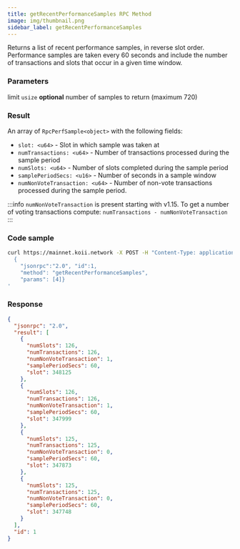 ```yaml
---
title: getRecentPerformanceSamples RPC Method
image: img/thumbnail.png
sidebar_label: getRecentPerformanceSamples
---
```


Returns a list of recent performance samples, in reverse slot order. Performance samples are taken every 60 seconds and include the number of transactions and slots that occur in a given time window.

### Parameters
limit `usize` **optional**
number of samples to return (maximum 720)

### Result

An array of `RpcPerfSample<object>` with the following fields:

*   `slot: <u64>` - Slot in which sample was taken at
*   `numTransactions: <u64>` - Number of transactions processed during the sample period
*   `numSlots: <u64>` - Number of slots completed during the sample period
*   `samplePeriodSecs: <u16>` - Number of seconds in a sample window
*   `numNonVoteTransaction: <u64>` - Number of non-vote transactions processed during the sample period.

:::info
`numNonVoteTransaction` is present starting with v1.15. To get a number of voting transactions compute:
`numTransactions - numNonVoteTransaction`
:::
### Code sample

```sh
curl https://mainnet.koii.network -X POST -H "Content-Type: application/json" -d '
  {
    "jsonrpc":"2.0", "id":1,
    "method": "getRecentPerformanceSamples",
    "params": [4]}
'
```


### Response

```json
{
  "jsonrpc": "2.0",
  "result": [
    {
      "numSlots": 126,
      "numTransactions": 126,
      "numNonVoteTransaction": 1,
      "samplePeriodSecs": 60,
      "slot": 348125
    },
    {
      "numSlots": 126,
      "numTransactions": 126,
      "numNonVoteTransaction": 1,
      "samplePeriodSecs": 60,
      "slot": 347999
    },
    {
      "numSlots": 125,
      "numTransactions": 125,
      "numNonVoteTransaction": 0,
      "samplePeriodSecs": 60,
      "slot": 347873
    },
    {
      "numSlots": 125,
      "numTransactions": 125,
      "numNonVoteTransaction": 0,
      "samplePeriodSecs": 60,
      "slot": 347748
    }
  ],
  "id": 1
}
```
